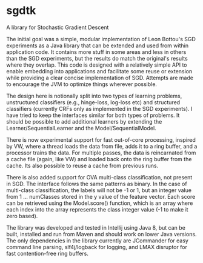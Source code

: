 sgdtk
=====

A library for Stochastic Gradient Descent


The initial goal was a simple, modular implementation of Leon Bottou's SGD experiments as a Java library that can be extended and used from within application code.  It contains more stuff in some areas and less in others than the SGD experiments, but the results do match the original's results where they overlap.  This code is designed with a relatively simple API to enable embedding into applications and facilitate some reuse or extension while providing a clear concise implementation of SGD.  Attempts are made to encourage the JVM to optimize things wherever possible.

The design here is notionally split into two types of learning problems, unstructured classifiers (e.g., hinge-loss, log-loss etc) and structured classifiers (currently CRFs only as implemented in the SGD experiments).  I have tried to keep the interfaces similar for both types of problems.  It should be possible to add additional learners by extending the Learner/SequentialLearner and the Model/SequentialModel.

There is now experimental support for fast out-of-core processing, inspired by VW, where a thread loads the data from file, adds it to a ring buffer, and a processor trains the data.  For multiple passes, the data is reincarnated from a cache file (again, like VW) and loaded back onto the ring buffer from the cache.  Its also possible to reuse a cache from previous runs.

There is also added support for OVA multi-class classification, not present in SGD.  The interface follows the same patterns as binary.  In the case of multi-class classification, the labels will not be -1 or 1, but an integer value from 1 ... numClasses stored in the y value of the feature vector.  Each score can be retrieved using the Model.score() function, which is an array where each index into the array represents the class integer value (-1 to make it zero based).

The library was developed and tested in Intellij using Java 8, but can be built, installed and run from Maven and should work on lower Java versions.  The only dependencies in the library currently are JCommander for easy command line parsing, slf4j/logback for logging, and LMAX disruptor for fast contention-free ring buffers.

